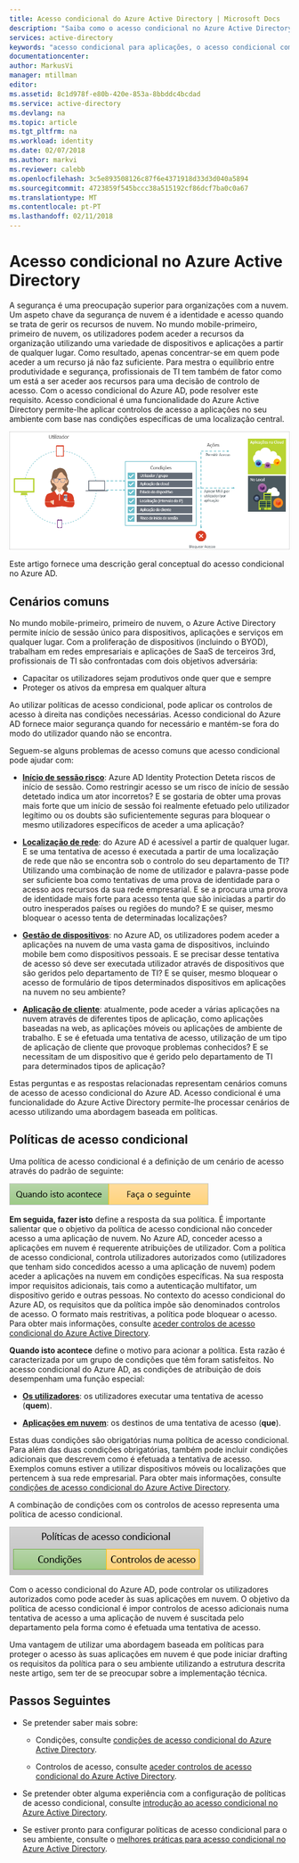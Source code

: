 ```yaml
---
title: Acesso condicional do Azure Active Directory | Microsoft Docs
description: "Saiba como o acesso condicional no Azure Active Directory pode ajudá-lo a gerir o controlo de acesso a partir de uma localização central."
services: active-directory
keywords: "acesso condicional para aplicações, o acesso condicional com o Azure AD, o acesso seguro aos recursos da empresa, as políticas de acesso condicional"
documentationcenter: 
author: MarkusVi
manager: mtillman
editor: 
ms.assetid: 8c1d978f-e80b-420e-853a-8bbddc4bcdad
ms.service: active-directory
ms.devlang: na
ms.topic: article
ms.tgt_pltfrm: na
ms.workload: identity
ms.date: 02/07/2018
ms.author: markvi
ms.reviewer: calebb
ms.openlocfilehash: 3c5e893508126c87f6e4371918d33d3d040a5894
ms.sourcegitcommit: 4723859f545bccc38a515192cf86dcf7ba0c0a67
ms.translationtype: MT
ms.contentlocale: pt-PT
ms.lasthandoff: 02/11/2018
---
```

# <a name="conditional-access-in-azure-active-directory"></a>Acesso condicional no Azure Active Directory

A segurança é uma preocupação superior para organizações com a nuvem. Um aspeto chave da segurança de nuvem é a identidade e acesso quando se trata de gerir os recursos de nuvem. No mundo mobile-primeiro, primeiro de nuvem, os utilizadores podem aceder a recursos da organização utilizando uma variedade de dispositivos e aplicações a partir de qualquer lugar. Como resultado, apenas concentrar-se em quem pode aceder a um recurso já não faz suficiente. Para mestra o equilíbrio entre produtividade e segurança, profissionais de TI tem também de fator como um está a ser aceder aos recursos para uma decisão de controlo de acesso. Com o acesso condicional do Azure AD, pode resolver este requisito. Acesso condicional é uma funcionalidade do Azure Active Directory permite-lhe aplicar controlos de acesso a aplicações no seu ambiente com base nas condições específicas de uma localização central. 


![Controlo](./media/active-directory-conditional-access-azure-portal/81.png)

Este artigo fornece uma descrição geral conceptual do acesso condicional no Azure AD.


## <a name="common-scenarios"></a>Cenários comuns

No mundo mobile-primeiro, primeiro de nuvem, o Azure Active Directory permite início de sessão único para dispositivos, aplicações e serviços em qualquer lugar. Com a proliferação de dispositivos (incluindo o BYOD), trabalham em redes empresariais e aplicações de SaaS de terceiros 3rd, profissionais de TI são confrontadas com dois objetivos adversária:

- Capacitar os utilizadores sejam produtivos onde quer que e sempre
- Proteger os ativos da empresa em qualquer altura

Ao utilizar políticas de acesso condicional, pode aplicar os controlos de acesso à direita nas condições necessárias. Acesso condicional do Azure AD fornece maior segurança quando for necessário e mantém-se fora do modo do utilizador quando não se encontra. 

Seguem-se alguns problemas de acesso comuns que acesso condicional pode ajudar com:



- **[Início de sessão risco](active-directory-conditional-access-conditions.md#sign-in-risk)**: Azure AD Identity Protection Deteta riscos de início de sessão. Como restringir acesso se um risco de início de sessão detetado indica um ator incorretos? E se gostaria de obter uma provas mais forte que um início de sessão foi realmente efetuado pelo utilizador legítimo ou os doubts são suficientemente seguras para bloquear o mesmo utilizadores específicos de aceder a uma aplicação?

- **[Localização de rede](active-directory-conditional-access-locations.md)**: do Azure AD é acessível a partir de qualquer lugar. E se uma tentativa de acesso é executada a partir de uma localização de rede que não se encontra sob o controlo do seu departamento de TI? Utilizando uma combinação de nome de utilizador e palavra-passe pode ser suficiente boa como tentativas de uma prova de identidade para o acesso aos recursos da sua rede empresarial. E se a procura uma prova de identidade mais forte para acesso tenta que são iniciadas a partir do outro inesperados países ou regiões do mundo? E se quiser, mesmo bloquear o acesso tenta de determinadas localizações?  

- **[Gestão de dispositivos](active-directory-conditional-access-conditions.md#device-platforms)**: no Azure AD, os utilizadores podem aceder a aplicações na nuvem de uma vasta gama de dispositivos, incluindo mobile bem como dispositivos pessoais. E se precisar desse tentativa de acesso só deve ser executada utilizador através de dispositivos que são geridos pelo departamento de TI? E se quiser, mesmo bloquear o acesso de formulário de tipos determinados dispositivos em aplicações na nuvem no seu ambiente? 

- **[Aplicação de cliente](active-directory-conditional-access-conditions.md#client-apps)**: atualmente, pode aceder a várias aplicações na nuvem através de diferentes tipos de aplicação, como aplicações baseadas na web, as aplicações móveis ou aplicações de ambiente de trabalho. E se é efetuada uma tentativa de acesso, utilização de um tipo de aplicação de cliente que provoque problemas conhecidos? E se necessitam de um dispositivo que é gerido pelo departamento de TI para determinados tipos de aplicação? 

Estas perguntas e as respostas relacionadas representam cenários comuns de acesso de acesso condicional do Azure AD. Acesso condicional é uma funcionalidade do Azure Active Directory permite-lhe processar cenários de acesso utilizando uma abordagem baseada em políticas.


## <a name="conditional-access-policies"></a>Políticas de acesso condicional

Uma política de acesso condicional é a definição de um cenário de acesso através do padrão de seguinte:

![Controlo](./media/active-directory-conditional-access-azure-portal/10.png)

**Em seguida, fazer isto** define a resposta da sua política. É importante salientar que o objetivo da política de acesso condicional não conceder acesso a uma aplicação de nuvem. No Azure AD, conceder acesso a aplicações em nuvem é requerente atribuições de utilizador. Com a política de acesso condicional, controla utilizadores autorizados como (utilizadores que tenham sido concedidos acesso a uma aplicação de nuvem) podem aceder a aplicações na nuvem em condições específicas. Na sua resposta impor requisitos adicionais, tais como a autenticação multifator, um dispositivo gerido e outras pessoas. No contexto do acesso condicional do Azure AD, os requisitos que da política impõe são denominados controlos de acesso. O formato mais restritivas, a política pode bloquear o acesso. Para obter mais informações, consulte [aceder controlos de acesso condicional do Azure Active Directory](active-directory-conditional-access-controls.md).
     

**Quando isto acontece** define o motivo para acionar a política. Esta razão é caracterizada por um grupo de condições que têm foram satisfeitos. No acesso condicional do Azure AD, as condições de atribuição de dois desempenham uma função especial:

- **[Os utilizadores](active-directory-conditional-access-conditions.md#users-and-groups)**: os utilizadores executar uma tentativa de acesso (**quem**). 

- **[Aplicações em nuvem](active-directory-conditional-access-conditions.md#cloud-apps)**: os destinos de uma tentativa de acesso (**que**).    

Estas duas condições são obrigatórias numa política de acesso condicional. Para além das duas condições obrigatórias, também pode incluir condições adicionais que descrevem como é efetuada a tentativa de acesso. Exemplos comuns estiver a utilizar dispositivos móveis ou localizações que pertencem à sua rede empresarial. Para obter mais informações, consulte [condições de acesso condicional do Azure Active Directory](active-directory-conditional-access-conditions.md).   

A combinação de condições com os controlos de acesso representa uma política de acesso condicional. 

![Controlo](./media/active-directory-conditional-access-azure-portal/51.png)

Com o acesso condicional do Azure AD, pode controlar os utilizadores autorizados como pode aceder às suas aplicações em nuvem. O objetivo da política de acesso condicional é impor controlos de acesso adicionais numa tentativa de acesso a uma aplicação de nuvem é suscitada pelo departamento pela forma como é efetuada uma tentativa de acesso.

Uma vantagem de utilizar uma abordagem baseada em políticas para proteger o acesso às suas aplicações em nuvem é que pode iniciar drafting os requisitos da política para o seu ambiente utilizando a estrutura descrita neste artigo, sem ter de se preocupar sobre a implementação técnica. 



## <a name="next-steps"></a>Passos Seguintes

- Se pretender saber mais sobre:
    - Condições, consulte [condições de acesso condicional do Azure Active Directory](active-directory-conditional-access-conditions.md).

    - Controlos de acesso, consulte [aceder controlos de acesso condicional do Azure Active Directory](active-directory-conditional-access-controls.md).

- Se pretender obter alguma experiência com a configuração de políticas de acesso condicional, consulte [introdução ao acesso condicional no Azure Active Directory](active-directory-conditional-access-azure-portal-get-started.md).

- Se estiver pronto para configurar políticas de acesso condicional para o seu ambiente, consulte o [melhores práticas para acesso condicional no Azure Active Directory](active-directory-conditional-access-best-practices.md). 
